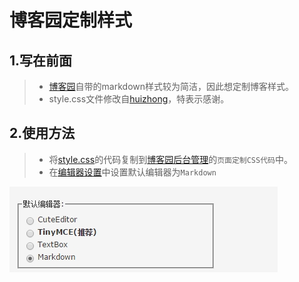 # 博客园定制样式

## 1.写在前面

> * [博客园](http://www.cnblogs.com/gzdaijie/)自带的markdown样式较为简洁，因此想定制博客样式。
> * style.css文件修改自[huizhong](https://github.com/huizhong/cnblogs-markdown-css)，特表示感谢。

## 2.使用方法

> * 将[style.css](./style.css)的代码复制到[博客园后台管理](http://i.cnblogs.com/Configure.aspx)的`页面定制CSS代码`中。
> * 在[编辑器设置](http://i.cnblogs.com/Preferences.aspx)中设置默认编辑器为`Markdown`

![编辑器设置](./image/settings_editor.jpg)